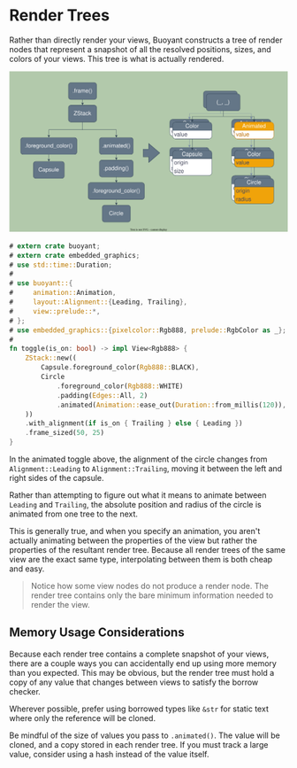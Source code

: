 # Render Trees

Rather than directly render your views, Buoyant constructs a tree of render nodes that
represent a snapshot of all the resolved positions, sizes, and colors of your views.
This tree is what is actually rendered.

![Toggle Render Tree](./images/render-tree.svg)

```rust
# extern crate buoyant;
# extern crate embedded_graphics;
# use std::time::Duration;
# 
# use buoyant::{
#     animation::Animation,
#     layout::Alignment::{Leading, Trailing},
#     view::prelude::*,
# };
# use embedded_graphics::{pixelcolor::Rgb888, prelude::RgbColor as _};
# 
fn toggle(is_on: bool) -> impl View<Rgb888> {
    ZStack::new((
        Capsule.foreground_color(Rgb888::BLACK),
        Circle
            .foreground_color(Rgb888::WHITE)
            .padding(Edges::All, 2)
            .animated(Animation::ease_out(Duration::from_millis(120)), is_on),
    ))
    .with_alignment(if is_on { Trailing } else { Leading })
    .frame_sized(50, 25)
}
```

In the animated toggle above, the alignment of the circle changes from `Alignment::Leading`
to `Alignment::Trailing`, moving it between the left and right sides of the capsule.

Rather than attempting to figure out what it means to animate between `Leading` and `Trailing`,
the absolute position and radius of the circle is animated from one tree to the next.

This is generally true, and when you specify an animation, you aren't actually animating
between the properties of the view but rather the properties of the resultant render tree.
Because all render trees of the same view are the exact same type, interpolating between
them is both cheap and easy.

> Notice how some view nodes do not produce a render node. The render tree contains only
> the bare minimum information needed to render the view.

## Memory Usage Considerations

Because each render tree contains a complete snapshot of your views, there are a couple
ways you can accidentally end up using more memory than you expected. This may be obvious,
but the render tree must hold a copy of any value that changes between views to satisfy
the borrow checker.

Wherever possible, prefer using borrowed types like `&str` for static text where only the
reference will be cloned.

Be mindful of the size of values you pass to `.animated()`. The value will be cloned,
and a copy stored in each render tree. If you must track a large value, consider
using a hash instead of the value itself.
